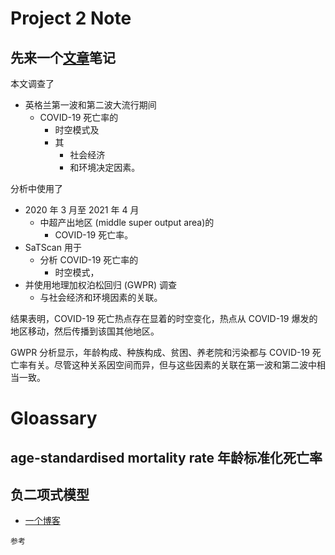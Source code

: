 # Project 2 Note 
## 先来一个[文章](https://doi-org.ezproxy.is.ed.ac.uk/10.1016/j.sste.2023.100579)笔记

本文调查了
- 英格兰第一波和第二波大流行期间 
  - COVID-19 死亡率的
    - 时空模式及
    - 其
      - 社会经济
      - 和环境决定因素。

分析中使用了 
- 2020 年 3 月至 2021 年 4 月 
  - 中超产出地区 (middle super output area)的
    -  COVID-19 死亡率。
 - SaTScan 用于
   - 分析 COVID-19 死亡率的
     - 时空模式，
 - 并使用地理加权泊松回归 (GWPR) 调查
   - 与社会经济和环境因素的关联。

结果表明，COVID-19 死亡热点存在显着的时空变化，热点从 COVID-19 爆发的地区移动，然后传播到该国其他地区。 

GWPR 分析显示，年龄构成、种族构成、贫困、养老院和污染都与 COVID-19 死亡率有关。尽管这种关系因空间而异，但与这些因素的关联在第一波和第二波中相当一致。
# Gloassary

## age-standardised mortality rate 年龄标准化死亡率

## 负二项式模型
- [一个博客](https://zhangzhenhu.github.io/blog/glm/source/%E8%B4%9F%E4%BA%8C%E9%A1%B9%E6%A8%A1%E5%9E%8B/content.html)
```
参考


```

